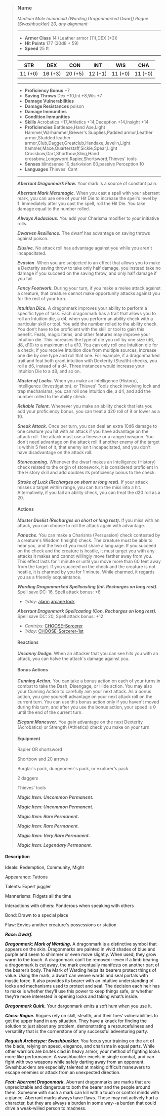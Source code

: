 >### Name
>*Medium Male humanoid (Warding Dragonmarked Dwarf) Rogue (Swashbuckler) 20, any alignment*
>___
>- **Armor Class** 14 (Leather armor (11),DEX (+3))
>- **Hit Points** 177 (20d8 + 59)
>- **Speed** 25 ft
>___
>|**STR**|**DEX**|**CON**|**INT**|**WIS**|**CHA**|
>|:-:|:-:|:-:|:-:|:-:|:-:|
>|11 (+0)|16 (+3)|20 (+5)|12 (+1)|11 (+0)|11 (+0)|
>___
>- **Proficiency Bonus** +7
>- **Saving Throws** Dex +10,Int +8,Wis +7
>- **Damage Vulnerabilities** 
>- **Damage Resistances** poison
>- **Damage Immunities** 
>- **Condition Immunities** 
>- **Skills** Acrobatics +17,Athletics +14,Deception +14,Insight +14
>- **Proficiencies** Battleaxe,Hand Axe,Light Hammer,Warhammer,Brewer's Supplies,Padded armor,Leather armor,Studded leather armor,Club,Dagger,Greatclub,Handaxe,Javelin,Light hammer,Mace,Quarterstaff,Sickle,Spear,Light Crossbow,Dart,Shortbow,Sling,Hand crossbow,Longsword,Rapier,Shortsword,Thieves' tools
>- **Senses** blindsense 10,darkvision 60,passive Perception 10
>- **Languages** Thieves' Cant
>___
>***Aberrant Dragonmark Flaw.*** Your mark is a source of constant pain.
>
>***Aberrant Mark Metamagic.*** When you cast a spell with your aberrant mark, you can use one of your Hit Die to increase the spell's level by 1. Immediately after you cast the spell, roll the Hit Die. You take damage equal to the number rolled.
>
>***Always Audacious.*** You add your Charisma modifier to your initiative rolls.
>
>***Dwarven Resilience.*** The dwarf has advantage on saving throws against poison.
>
>***Elusive.*** No attack roll has advantage against you while you aren't incapacitated.
>
>***Evasion.*** When you are subjected to an effect that allows you to make a Dexterity saving throw to take only half damage, you instead take no damage if you succeed on the saving throw, and only half damage if you fail.
>
>***Fancy Footwork.*** During your turn, if you make a melee attack against a creature, that creature cannot make opportunity attacks against you for the rest of your turn.
>
>***Intuition Dice.*** A dragonmark improves your ability to perform a specific type of task. Each dragonmark has a trait that allows you to roll an Intuition die, a d4, when you perform an ability check with a particular skill or tool. You add the number rolled to the ability check. You don’t have to be proficient with the skill or tool to gain this benefit. Feats, magic items, and other features may improve your Intuition die. This increases the type of die you roll by one size (d6, d8, d10) to a maximum of a d10. You can only roll one Intuition die for a check; if you receive Intuition dice from multiple sources, increase one die by one type and roll that one. For example, if a dragonmarked trait and feat both grant intuition with Dexterity (Stealth) checks, you roll a d6, instead of a d4. Three instances would increase your Intuition Die to a d8, and so on.
>
>***Master of Locks.*** When you make an Intelligence (History), Intelligence (Investigation), or Thieves' Tools check involving lock and trap mechanisms, you can roll one Intuition die, a d4, and add the number rolled to the ability check.
>
>***Reliable Talent.*** Whenever you make an ability check that lets you add your proficiency bonus, you can treat a d20 roll of 9 or lower as a 10.
>
>***Sneak Attack.*** Once per turn, you can deal an extra 10d6 damage to one creature you hit with an attack if you have advantage on the attack roll. The attack must use a finesse or a ranged weapon. You don't need advantage on the attack roll if another enemy of the target is within 5 feet of it, that enemy isn't incapacitated, and you don't have disadvantage on the attack roll.
>
>***Stonecunning.*** Whenever the dwarf makes an Intelligence (History) check related to the origin of stonework, it is considered proficient in the History skill and add doubles its proficiency bonus to the check.
>
>***Stroke of Luck (Recharges on short or long rest).*** If your attack misses a target within range, you can turn the miss into a hit. Alternatively, if you fail an ability check, you can treat the d20 roll as a 20.
>
>#### Actions
>***Master Duelist (Recharges on short or long rest).*** If you miss with an attack, you can choose to roll the attack again with advantage.
>
>***Panache.*** You can make a Charisma (Persuasion) check contested by a creature's Wisdom (Insight) check. The creature must be able to hear you, and the two of you must share a language. If you succeed on the check and the creature is hostile, it must target you with any attacks it makes and cannot willingly move farther away from you. This effect lasts for 1 minute or until you move more than 60 feet away from the target. If you succeed on the check and the creature is not hostile, it is charmed by you for 1 minute. While charmed, it regards you as a friendly acquaintance.
>
>***Warding Dragonmarked Spellcasting (Int. Recharges on long rest).*** Spell save DC: 16, Spell attack bonus: +8
>
>* *1/day:* [alarm](http://azgaarnoth.tedneward.com/magic/spells/alarm/),[arcane lock](http://azgaarnoth.tedneward.com/magic/spells/arcane-lock/)
>
>
>***Aberrant Dragonmark Spellcasting (Con. Recharges on long rest).*** Spell save DC: 20, Spell attack bonus: +12
>
>* *Cantrips:* [CHOOSE-Sorcerer](http://azgaarnoth.tedneward.com/magic/spells/CHOOSE-Sorcerer/)
>* *1/day:* [CHOOSE-Sorcerer-1st](http://azgaarnoth.tedneward.com/magic/spells/CHOOSE-Sorcerer-1st/)
>
>
>#### Reactions
>***Uncanny Dodge.*** When an attacker that you can see hits you with an attack, you can halve the attack's damage against you.
>
>
>#### Bonus Actions
>***Cunning Action.*** You can take a bonus action on each of your turns in combat to take the Dash, Disengage, or Hide action. You may also your Cunning Action to carefully aim your next attack. As a bonus action, you give yourself advantage on your next attack roll on the current turn. You can use this bonus action only if you haven't moved during this turn, and after you use the bonus action, your speed is 0 until the end of the current turn.
>
>***Elegant Maneuver.*** You gain advantage on the next Dexterity (Acrobatics) or Strength (Athletics) check you make on your turn.
>
>
>#### Equipment
>Rapier OR shortsword
>
>Shortbow and 20 arrows
>
>Burglar's pack, dungeoneer's pack, or explorer's pack
>
>2 daggers
>
>Thieves' tools
>
>***Magic Item: Uncommon Permanent.***
>
>***Magic Item: Uncommon Permanent.***
>
>***Magic Item: Rare Permanent.***
>
>***Magic Item: Rare Permanent.***
>
>***Magic Item: Very Rare Permanent.***
>
>***Magic Item: Legendary Permanent.***
>

#### Description
Ideals: Redemption, Community, Might

Appearance: Tattoos

Talents: Expert juggler

Mannerisms: Fidgets all the time

Interactions with others: Ponderous when speaking with others

Bond: Drawn to a special place

Flaw: Envies another creature's possessions or station

***Race: Dwarf.***

***Dragonmark: Mark of Warding.*** A dragonmark is a distinctive symbol that appears on the skin. Dragonmarks are painted in vivid shades of blue and purple and seem to shimmer or even move slightly. When used, they grow warm to the touch. A dragonmark can’t be removed--even if a limb bearing a dragonmark is cut away, the mark eventually manifests on another part of the bearer’s body. The Mark of Warding helps its bearers protect things of value. Using the mark, a dwarf can weave wards and seal portals with mystic force. It also provides its bearer with an intuitive understanding of locks and mechanisms used to protect and seal. The decision each heir has to make is whether they’ll use this power to keep things safe, or whether they’re more interested in opening locks and taking what’s inside.

***Dragonmark Quirk.*** Your dargonmark emits a soft hum when you use it.

***Class: Rogue.*** Rogues rely on skill, stealth, and their foes' vulnerabilities to get the upper hand in any situation. They have a knack for finding the solution to just about any problem, demonstrating a resourcefulness and versatility that is the cornerstone of any successful adventuring party.

***Roguish Archetype: Swashbuckler.*** You focus your training on the art of the blade, relying on speed, elegance, and charisma in equal parts. While other warriors are  brutes clad in heavy armor, your method of fighting looks more like performance. A swashbuckler excels in single combat, and can fight with two weapons while safely darting away from an opponent. Swashbucklers are especially talented at making difficult maneuvers to escape enemies or attack from an unexpected direction.

***Feat: Aberrant Dragonmark.*** Aberrant dragonmarks are marks that are unpredictable and dangerous to both the bearer and the people around them. Someone with such a mark can kill with a touch or control minds with a glance. Aberrant marks always have flaws. These may not actively hurt a character, but they are always a burden in some way--a burden that could drive a weak-willed person to madness.



